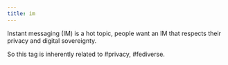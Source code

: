 ```yaml
---
title: im
---
```


Instant messaging (IM) is a hot topic, people want an IM that respects their privacy and digital sovereignty.

So this tag is inherently related to #privacy, #fediverse.

